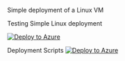 Simple deployment of a Linux VM


Testing Simple Linux deployment

[![Deploy to Azure](https://aka.ms/deploytoazurebutton)](https://portal.azure.com/#create/Microsoft.Template/uri/https%3A%2F%2Fraw.githubusercontent.com%2Fnet-frog%2Farmtemplate%2Fmaster%2Fazuredeploy.json)



Deployment Scripts
[![Deploy to Azure](https://aka.ms/deploytoazurebutton)](https://portal.azure.com/#create/Microsoft.Template/uri/https%3A%2F%2Fraw.githubusercontent.com%2Fnet-frog%2Farmtemplate%2Fmaster%2Fazuredeploymentscript.json)
